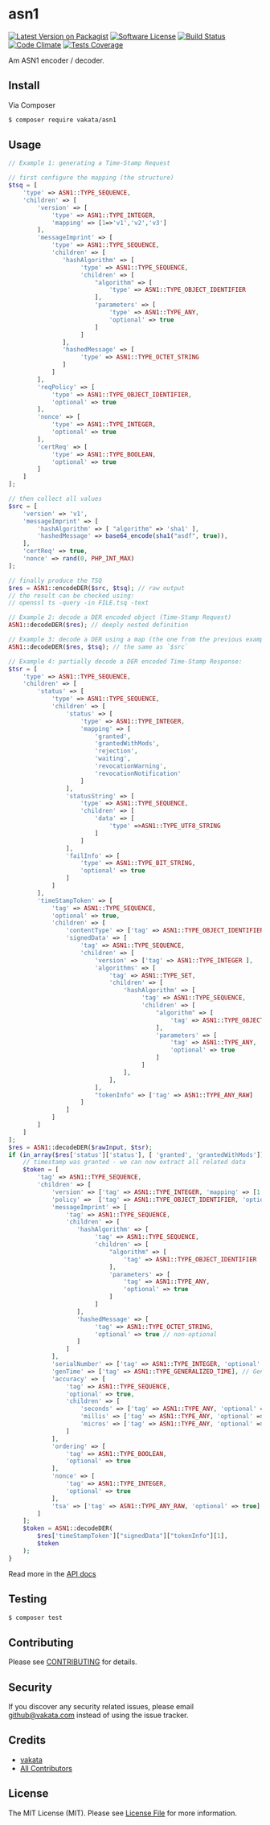 # asn1

[![Latest Version on Packagist][ico-version]][link-packagist]
[![Software License][ico-license]](LICENSE.md)
[![Build Status][ico-travis]][link-travis]
[![Code Climate][ico-cc]][link-cc]
[![Tests Coverage][ico-cc-coverage]][link-cc]

Am ASN1 encoder / decoder.

## Install

Via Composer

``` bash
$ composer require vakata/asn1
```

## Usage

``` php
// Example 1: generating a Time-Stamp Request

// first configure the mapping (the structure)
$tsq = [
    'type' => ASN1::TYPE_SEQUENCE,
    'children' => [
        'version' => [
            'type' => ASN1::TYPE_INTEGER,
            'mapping' => [1=>'v1','v2','v3']
        ],
        'messageImprint' => [
            'type' => ASN1::TYPE_SEQUENCE,
            'children' => [
               'hashAlgorithm' => [
                    'type' => ASN1::TYPE_SEQUENCE,
                    'children' => [
                        "algorithm" => [
                            'type' => ASN1::TYPE_OBJECT_IDENTIFIER
                        ],
                        'parameters' => [
                            'type' => ASN1::TYPE_ANY,
                            'optional' => true
                        ]
                    ]
               ],
               'hashedMessage' => [
                    'type' => ASN1::TYPE_OCTET_STRING
               ]
            ]
        ],
        'reqPolicy' => [
            'type' => ASN1::TYPE_OBJECT_IDENTIFIER,
            'optional' => true
        ],
        'nonce' => [
            'type' => ASN1::TYPE_INTEGER,
            'optional' => true
        ],
        'certReq' => [
            'type' => ASN1::TYPE_BOOLEAN,
            'optional' => true
        ]
    ]
];

// then collect all values
$src = [
    'version' => 'v1',
    'messageImprint' => [
        'hashAlgorithm' => [ "algorithm" => 'sha1' ],
        'hashedMessage' => base64_encode(sha1("asdf", true)),
    ],
    'certReq' => true,
    'nonce' => rand(0, PHP_INT_MAX)
];

// finally produce the TSQ
$res = ASN1::encodeDER($src, $tsq); // raw output
// the result can be checked using:
// openssl ts -query -in FILE.tsq -text

// Example 2: decode a DER encoded object (Time-Stamp Request)
ASN1::decodeDER($res); // deeply nested definition

// Example 3: decode a DER using a map (the one from the previous example)
ASN1::decodeDER($res, $tsq); // the same as `$src`

// Example 4: partially decode a DER encoded Time-Stamp Response:
$tsr = [
    'type' => ASN1::TYPE_SEQUENCE,
    'children' => [
        'status' => [
            'type' => ASN1::TYPE_SEQUENCE,
            'children' => [
                'status' => [
                    'type' => ASN1::TYPE_INTEGER,
                    'mapping' => [
                        'granted',
                        'grantedWithMods',
                        'rejection',
                        'waiting',
                        'revocationWarning',
                        'revocationNotification'
                    ]
                ],
                'statusString' => [
                    'type' => ASN1::TYPE_SEQUENCE,
                    'children' => [
                        'data' => [
                            'type' =>ASN1::TYPE_UTF8_STRING
                        ]
                    ]
                ],
                'failInfo' => [
                    'type' => ASN1::TYPE_BIT_STRING,
                    'optional' => true
                ]
            ]
        ],
        'timeStampToken' => [
            'tag' => ASN1::TYPE_SEQUENCE,
            'optional' => true,
            'children' => [
                'contentType' => ['tag' => ASN1::TYPE_OBJECT_IDENTIFIER ],
                'signedData' => [
                    'tag' => ASN1::TYPE_SEQUENCE,
                    'children' => [
                        'version' => ['tag' => ASN1::TYPE_INTEGER ],
                        'algorithms' => [
                            'tag' => ASN1::TYPE_SET,
                            'children' => [
                                'hashAlgorithm' => [
                                     'tag' => ASN1::TYPE_SEQUENCE,
                                     'children' => [
                                         "algorithm" => [
                                             'tag' => ASN1::TYPE_OBJECT_IDENTIFIER
                                         ],
                                         'parameters' => [
                                             'tag' => ASN1::TYPE_ANY,
                                             'optional' => true
                                         ]
                                     ]
                                ],
                            ],
                        ],
                        "tokenInfo" => ['tag' => ASN1::TYPE_ANY_RAW]
                    ]
                ]
            ]
        ]
    ]
];
$res = ASN1::decodeDER($rawInput, $tsr);
if (in_array($res['status']['status'], [ 'granted', 'grantedWithMods'])) {
    // timestamp was granted - we can now extract all related data
    $token = [
        'tag' => ASN1::TYPE_SEQUENCE,
        'children' => [
            'version' => ['tag' => ASN1::TYPE_INTEGER, 'mapping' => [1 => 'v1','v2','v3'] ],
            'policy' =>  ['tag' => ASN1::TYPE_OBJECT_IDENTIFIER, 'optional' => true ],
            'messageImprint' => [
                'tag' => ASN1::TYPE_SEQUENCE,
                'children' => [
                   'hashAlgorithm' => [
                        'tag' => ASN1::TYPE_SEQUENCE,
                        'children' => [
                            "algorithm" => [
                                'tag' => ASN1::TYPE_OBJECT_IDENTIFIER
                            ],
                            'parameters' => [
                                'tag' => ASN1::TYPE_ANY,
                                'optional' => true
                            ]
                        ]
                   ],
                   'hashedMessage' => [
                        'tag' => ASN1::TYPE_OCTET_STRING,
                        'optional' => true // non-optional
                   ]
                ]
            ],
            'serialNumber' => ['tag' => ASN1::TYPE_INTEGER, 'optional' => true ], // non-optional
            'genTime' => ['tag' => ASN1::TYPE_GENERALIZED_TIME], // GeneralizedTime (non-optional]
            'accuracy' => [
                'tag' => ASN1::TYPE_SEQUENCE,
                'optional' => true,
                'children' => [
                    'seconds' => ['tag' => ASN1::TYPE_ANY, 'optional' => true ],
                    'millis' => ['tag' => ASN1::TYPE_ANY, 'optional' => true ],
                    'micros' => ['tag' => ASN1::TYPE_ANY, 'optional' => true ],
                ]
            ],
            'ordering' => [
                'tag' => ASN1::TYPE_BOOLEAN,
                'optional' => true
            ],
            'nonce' => [
                'tag' => ASN1::TYPE_INTEGER,
                'optional' => true
            ],
            'tsa' => ['tag' => ASN1::TYPE_ANY_RAW, 'optional' => true]
        ]
    ];
    $token = ASN1::decodeDER(
        $res['timeStampToken']["signedData"]["tokenInfo"][1],
        $token
    );
}
```

Read more in the [API docs](docs/README.md)

## Testing

``` bash
$ composer test
```


## Contributing

Please see [CONTRIBUTING](CONTRIBUTING.md) for details.

## Security

If you discover any security related issues, please email github@vakata.com instead of using the issue tracker.

## Credits

- [vakata][link-author]
- [All Contributors][link-contributors]

## License

The MIT License (MIT). Please see [License File](LICENSE.md) for more information. 

[ico-version]: https://img.shields.io/packagist/v/vakata/asn1.svg?style=flat-square
[ico-license]: https://img.shields.io/badge/license-MIT-brightgreen.svg?style=flat-square
[ico-travis]: https://img.shields.io/travis/vakata/asn1/master.svg?style=flat-square
[ico-scrutinizer]: https://img.shields.io/scrutinizer/coverage/g/vakata/asn1.svg?style=flat-square
[ico-code-quality]: https://img.shields.io/scrutinizer/g/vakata/asn1.svg?style=flat-square
[ico-downloads]: https://img.shields.io/packagist/dt/vakata/asn1.svg?style=flat-square
[ico-cc]: https://img.shields.io/codeclimate/github/vakata/asn1.svg?style=flat-square
[ico-cc-coverage]: https://img.shields.io/codeclimate/coverage/github/vakata/asn1.svg?style=flat-square

[link-packagist]: https://packagist.org/packages/vakata/asn1
[link-travis]: https://travis-ci.org/vakata/asn1
[link-scrutinizer]: https://scrutinizer-ci.com/g/vakata/asn1/code-structure
[link-code-quality]: https://scrutinizer-ci.com/g/vakata/asn1
[link-downloads]: https://packagist.org/packages/vakata/asn1
[link-author]: https://github.com/vakata
[link-contributors]: ../../contributors
[link-cc]: https://codeclimate.com/github/vakata/asn1

